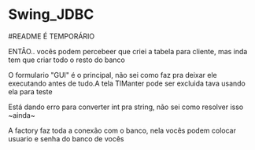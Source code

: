 # Swing_JDBC


#README É TEMPORÁRIO 

ENTÃO.. vocês podem percebeer que criei a tabela para cliente, mas inda tem que criar todo o resto do banco

O formulario "GUI" é o principal, não sei como faz pra deixar ele executando antes de tudo.A tela TlManter pode ser excluida tava usando ela para teste

Está dando erro para converter int pra string, não sei como resolver isso ~ainda~

A factory faz toda a conexão com o banco, nela vocês podem colocar usuario e senha do banco de vocês
